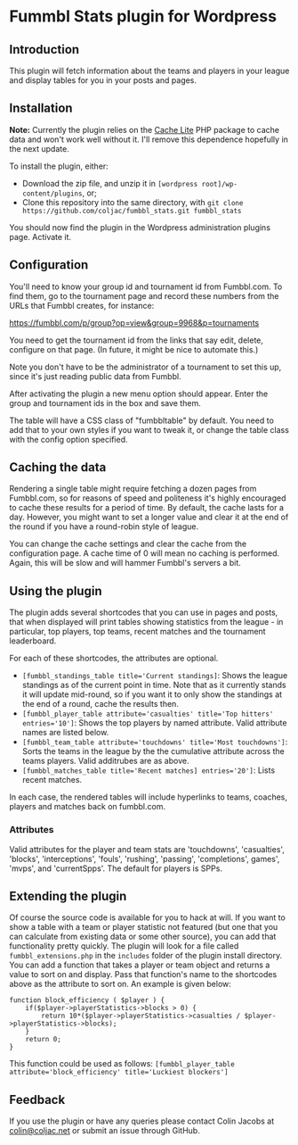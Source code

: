 # Fummbl Stats plugin for Wordpress

## Introduction

This plugin will fetch information about the teams and players in your league and display tables for you in your posts and pages.

## Installation

**Note:** Currently the plugin relies on the [Cache Lite](https://pear.php.net/package/Cache_Lite/) PHP package to cache data and won't work well without it. I'll remove this dependence hopefully in the next update.

To install the plugin, either:

- Download the zip file, and unzip it in `[wordpress root]/wp-content/plugins`, or;
- Clone this repository into the same directory, with `git clone https://github.com/coljac/fumbbl_stats.git fumbbl_stats`

You should now find the plugin in the Wordpress administration plugins page. Activate it.

## Configuration

You'll need to know your group id and tournament id from Fumbbl.com. To find them, go to the tournament page and record these numbers from the URLs that Fumbbl creates, for instance:

  https://fumbbl.com/p/group?op=view&group=9968&p=tournaments

You need to get the tournament id from the links that say edit, delete, configure on that page. (In future, it might be nice to automate this.)

Note you don't have to be the administrator of a tournament to set this up, since it's just reading public data from Fumbbl.

After activating the plugin a new menu option should appear. Enter the group and tournament ids in the box and save them.

The table will have a CSS class of "fumbbltable" by default. You need to add that to your own styles if you want to tweak it, or change the table class with the config option specified.

## Caching the data

Rendering a single table might require fetching a dozen pages from Fumbbl.com, so for reasons of speed and politeness it's highly encouraged to cache these results for a period of time. By default, the cache lasts for a day. However, you might want to set a longer value and clear it at the end of the round if you have a round-robin style of league.

You can change the cache settings and clear the cache from the configuration page. A cache time of 0 will mean no caching is performed. Again, this will be slow and will hammer Fumbbl's servers a bit.

## Using the plugin

The plugin adds several shortcodes that you can use in pages and posts, that when displayed will print tables showing statistics from the league - in particular, top players, top teams, recent matches and the tournament leaderboard.

For each of these shortcodes, the attributes are optional.

- `[fumbbl_standings_table title='Current standings]`: Shows the league standings as of the current point in time. Note that as it currently stands it will update mid-round, so if you want it to only show the standings at the end of a round, cache the results then.
- `[fumbbl_player_table attribute='casualties' title='Top hitters' entries='10']`: Shows the top players by named attribute. Valid attribute names are listed below.
- `[fumbbl_team_table attribute='touchdowns' title='Most touchdowns']`: Sorts the teams in the league by the the cumulative attribute across the teams players. Valid additrubes are as above.
- `[fumbbl_matches_table title='Recent matches] entries='20']`: Lists recent matches.

In each case, the rendered tables will include hyperlinks to teams, coaches, players and matches back on fumbbl.com.

### Attributes

Valid attributes for the player and team stats are 'touchdowns', 'casualties', 'blocks', 'interceptions', 'fouls', 'rushing', 'passing', 'completions', 
games', 'mvps', and 'currentSpps'. The default for players is SPPs.

## Extending the plugin

Of course the source code is available for you to hack at will. If you want to show a table with a team or player statistic not featured (but one that you can calculate from existing data or some other source), you can add that functionality pretty quickly.  The plugin will look for a file called `fumbbl_extensions.php` in the `includes` folder of the plugin install directory. You can add a function that takes a player or team object and returns a value to sort on and display. Pass that function's name to the shortcodes above as the attribute to sort on. An example is given below:

    function block_efficiency ( $player ) {
        if($player->playerStatistics->blocks > 0) {
            return 10*($player->playerStatistics->casualties / $player->playerStatistics->blocks);
        }
        return 0;
    }

This function could be used as follows: `[fumbbl_player_table attribute='block_efficiency' title='Luckiest blockers']`

## Feedback

If you use the plugin or have any queries please contact Colin Jacobs at colin@coljac.net or submit an issue through GitHub.
